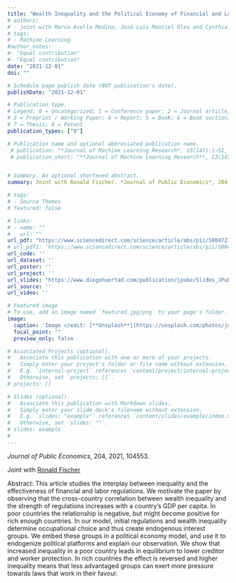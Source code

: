 ```yaml
---
title: "Wealth Inequality and the Political Economy of Financial and Labour Regulations"
# authors:
# - joint with Marco Avella Medina, José Luis Montiel Olea and Cynthia Rush
# tags:
# - Machine Learning
#author_notes:
#- "Equal contribution"
#- "Equal contribution"
date: "2021-12-01"
doi: ""

# Schedule page publish date (NOT publication's date).
publishDate: "2021-12-01"

# Publication type.
# Legend: 0 = Uncategorized; 1 = Conference paper; 2 = Journal article;
# 3 = Preprint / Working Paper; 4 = Report; 5 = Book; 6 = Book section;
# 7 = Thesis; 8 = Patent
publication_types: ["0"]

# Publication name and optional abbreviated publication name.
 # publication: "*Journal of Machine Learning Research*, 23(147):1−51, 2022."
 # publication_short: "**Journal of Machine Learning Research**, 23(147):1−51, 2022."


# Summary. An optional shortened abstract.
summary: Joint with Ronald Fischer. *Journal of Public Economics*, 204, 2021, 104553.

# tags:
# - Source Themes
# featured: false

# links:
# - name: ""
#   url: ""
url_pdf: "https://www.sciencedirect.com/science/article/abs/pii/S0047272721001894"
# url_pdf2: 'https://www.sciencedirect.com/science/article/abs/pii/S0047272721001894'
url_code: ''
url_dataset: ''
url_poster: ''
url_project: ''
url_slides: "https://www.diegohuertad.com/publication/jpube/Slides_JPubE.pdf"
url_source: ''
url_video: ''

# Featured image
# To use, add an image named `featured.jpg/png` to your page's folder. 
image:
  caption: 'Image credit: [**Unsplash**](https://unsplash.com/photos/jdD8gXaTZsc)'
  focal_point: ""
  preview_only: false

# Associated Projects (optional).
#   Associate this publication with one or more of your projects.
#   Simply enter your project's folder or file name without extension.
#   E.g. `internal-project` references `content/project/internal-project/index.md`.
#   Otherwise, set `projects: []`.
# projects: []

# Slides (optional).
#   Associate this publication with Markdown slides.
#   Simply enter your slide deck's filename without extension.
#   E.g. `slides: "example"` references `content/slides/example/index.md`.
#   Otherwise, set `slides: ""`.
# slides: example
#
---
```

*Journal of Public Economics*, 204, 2021, 104553.


Joint with  <a href="https://sites.google.com/site/ronaldfischerdiicea/cv-1"> Ronald Fischer</a> </span></div>


 
Abstract:  This article studies the interplay between inequality and the effectiveness of financial and labor regulations. We motivate the paper by observing that the cross-country correlation between wealth inequality and the strength of regulations increases with a country’s GDP per capita. In poor countries the relationship is negative, but might become positive for rich enough countries. In our model, initial regulations and wealth inequality determine occupational choice and thus create endogenous interest groups. We embed these groups in a political economy model, and use it to endogenize political platforms and explain our observation. We show that increased inequality in a poor country leads in equilibrium to lower creditor and worker protection. In rich countries the effect is reversed and higher inequality means that less advantaged groups can exert more pressure towards laws that work in their favour.
